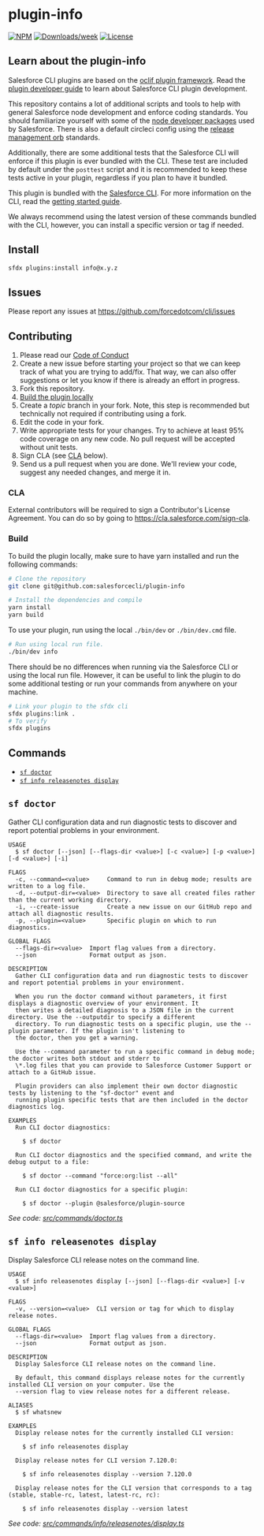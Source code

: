 # plugin-info

[![NPM](https://img.shields.io/npm/v/@salesforce/plugin-info.svg?label=@salesforce/plugin-info)](https://www.npmjs.com/package/@salesforce/plugin-info) [![Downloads/week](https://img.shields.io/npm/dw/@salesforce/plugin-info.svg)](https://npmjs.org/package/@salesforce/plugin-info) [![License](https://img.shields.io/badge/License-Apache--2.0-blue.svg)](https://opensource.org/license/apache-2-0)

## Learn about the plugin-info

Salesforce CLI plugins are based on the [oclif plugin framework](https://oclif.io/docs/introduction). Read the [plugin developer guide](https://developer.salesforce.com/docs/atlas.en-us.sfdx_cli_plugins.meta/sfdx_cli_plugins/cli_plugins_architecture_sf_cli.htm) to learn about Salesforce CLI plugin development.

This repository contains a lot of additional scripts and tools to help with general Salesforce node development and enforce coding standards. You should familiarize yourself with some of the [node developer packages](https://github.com/forcedotcom/sfdx-dev-packages/) used by Salesforce. There is also a default circleci config using the [release management orb](https://github.com/forcedotcom/npm-release-management-orb) standards.

Additionally, there are some additional tests that the Salesforce CLI will enforce if this plugin is ever bundled with the CLI. These test are included by default under the `posttest` script and it is recommended to keep these tests active in your plugin, regardless if you plan to have it bundled.

This plugin is bundled with the [Salesforce CLI](https://developer.salesforce.com/tools/sfdxcli). For more information on the CLI, read the [getting started guide](https://developer.salesforce.com/docs/atlas.en-us.sfdx_setup.meta/sfdx_setup/sfdx_setup_intro.htm).

We always recommend using the latest version of these commands bundled with the CLI, however, you can install a specific version or tag if needed.

## Install

```bash
sfdx plugins:install info@x.y.z
```

## Issues

Please report any issues at https://github.com/forcedotcom/cli/issues

## Contributing

1. Please read our [Code of Conduct](CODE_OF_CONDUCT.md)
2. Create a new issue before starting your project so that we can keep track of
   what you are trying to add/fix. That way, we can also offer suggestions or
   let you know if there is already an effort in progress.
3. Fork this repository.
4. [Build the plugin locally](#build)
5. Create a _topic_ branch in your fork. Note, this step is recommended but technically not required if contributing using a fork.
6. Edit the code in your fork.
7. Write appropriate tests for your changes. Try to achieve at least 95% code coverage on any new code. No pull request will be accepted without unit tests.
8. Sign CLA (see [CLA](#cla) below).
9. Send us a pull request when you are done. We'll review your code, suggest any needed changes, and merge it in.

### CLA

External contributors will be required to sign a Contributor's License
Agreement. You can do so by going to https://cla.salesforce.com/sign-cla.

### Build

To build the plugin locally, make sure to have yarn installed and run the following commands:

```bash
# Clone the repository
git clone git@github.com:salesforcecli/plugin-info

# Install the dependencies and compile
yarn install
yarn build
```

To use your plugin, run using the local `./bin/dev` or `./bin/dev.cmd` file.

```bash
# Run using local run file.
./bin/dev info
```

There should be no differences when running via the Salesforce CLI or using the local run file. However, it can be useful to link the plugin to do some additional testing or run your commands from anywhere on your machine.

```bash
# Link your plugin to the sfdx cli
sfdx plugins:link .
# To verify
sfdx plugins
```

## Commands

<!-- commands -->

- [`sf doctor`](#sf-doctor)
- [`sf info releasenotes display`](#sf-info-releasenotes-display)

## `sf doctor`

Gather CLI configuration data and run diagnostic tests to discover and report potential problems in your environment.

```
USAGE
  $ sf doctor [--json] [--flags-dir <value>] [-c <value>] [-p <value>] [-d <value>] [-i]

FLAGS
  -c, --command=<value>     Command to run in debug mode; results are written to a log file.
  -d, --output-dir=<value>  Directory to save all created files rather than the current working directory.
  -i, --create-issue        Create a new issue on our GitHub repo and attach all diagnostic results.
  -p, --plugin=<value>      Specific plugin on which to run diagnostics.

GLOBAL FLAGS
  --flags-dir=<value>  Import flag values from a directory.
  --json               Format output as json.

DESCRIPTION
  Gather CLI configuration data and run diagnostic tests to discover and report potential problems in your environment.

  When you run the doctor command without parameters, it first displays a diagnostic overview of your environment. It
  then writes a detailed diagnosis to a JSON file in the current directory. Use the --outputdir to specify a different
  directory. To run diagnostic tests on a specific plugin, use the --plugin parameter. If the plugin isn't listening to
  the doctor, then you get a warning.

  Use the --command parameter to run a specific command in debug mode; the doctor writes both stdout and stderr to
  \*.log files that you can provide to Salesforce Customer Support or attach to a GitHub issue.

  Plugin providers can also implement their own doctor diagnostic tests by listening to the "sf-doctor" event and
  running plugin specific tests that are then included in the doctor diagnostics log.

EXAMPLES
  Run CLI doctor diagnostics:

    $ sf doctor

  Run CLI doctor diagnostics and the specified command, and write the debug output to a file:

    $ sf doctor --command "force:org:list --all"

  Run CLI doctor diagnostics for a specific plugin:

    $ sf doctor --plugin @salesforce/plugin-source
```

_See code: [src/commands/doctor.ts](https://github.com/salesforcecli/plugin-info/blob/3.4.87/src/commands/doctor.ts)_

## `sf info releasenotes display`

Display Salesforce CLI release notes on the command line.

```
USAGE
  $ sf info releasenotes display [--json] [--flags-dir <value>] [-v <value>]

FLAGS
  -v, --version=<value>  CLI version or tag for which to display release notes.

GLOBAL FLAGS
  --flags-dir=<value>  Import flag values from a directory.
  --json               Format output as json.

DESCRIPTION
  Display Salesforce CLI release notes on the command line.

  By default, this command displays release notes for the currently installed CLI version on your computer. Use the
  --version flag to view release notes for a different release.

ALIASES
  $ sf whatsnew

EXAMPLES
  Display release notes for the currently installed CLI version:

    $ sf info releasenotes display

  Display release notes for CLI version 7.120.0:

    $ sf info releasenotes display --version 7.120.0

  Display release notes for the CLI version that corresponds to a tag (stable, stable-rc, latest, latest-rc, rc):

    $ sf info releasenotes display --version latest
```

_See code: [src/commands/info/releasenotes/display.ts](https://github.com/salesforcecli/plugin-info/blob/3.4.87/src/commands/info/releasenotes/display.ts)_

<!-- commandsstop -->
